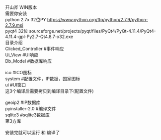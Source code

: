 开山斧 WIN版本 <br>
需要你安装  <br>
python 2.7x 32位PY  https://www.python.org/ftp/python/2.7.9/python-2.7.9.msi <br>
pyqt4 32位  sourceforge.net/projects/pyqt/files/PyQt4/PyQt-4.11.4/PyQt4-4.11.4-gpl-Py2.7-Qt4.8.7-x32.exe <br>
目录介绍 <br>
Clicked_Controller  #事件响应 <br>
Ui_View             #UI响应 <br>
Db_Model            #数据库响应 <br>
 <br>
ico     #ICO图标 <br>
system  #配置文件，IP数据，国家图标 <br>
ui      #UI窗口 <br>
这3个编译后需要拷贝到编译目录下(配置文件) <br>
 <br>
geoip2           #IP数据库 <br>
pyinstaller-2.0  #编译文件 <br>
sqlite3          #sqlite3数据库 <br>
第3方库 <br>
 <br>
安装完就可以运行   和  编译了 <br>

